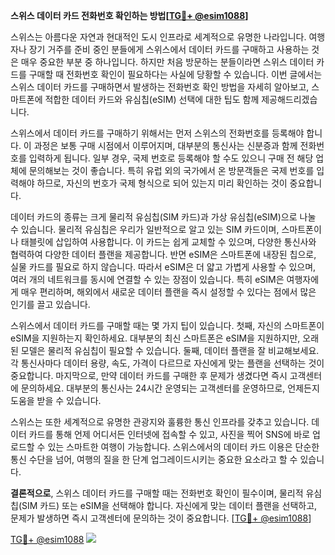 **스위스 데이터 카드 전화번호 확인하는 방법[[TG💪+ @esim1088](https://t.me/s/esim1088)]**

스위스는 아름다운 자연과 현대적인 도시 인프라로 세계적으로 유명한 나라입니다. 여행자나 장기 거주를 준비 중인 분들에게 스위스에서 데이터 카드를 구매하고 사용하는 것은 매우 중요한 부분 중 하나입니다. 하지만 처음 방문하는 분들이라면 스위스 데이터 카드를 구매할 때 전화번호 확인이 필요하다는 사실에 당황할 수 있습니다. 이번 글에서는 스위스 데이터 카드를 구매하면서 발생하는 전화번호 확인 방법을 자세히 알아보고, 스마트폰에 적합한 데이터 카드와 유심칩(eSIM) 선택에 대한 팁도 함께 제공해드리겠습니다.

스위스에서 데이터 카드를 구매하기 위해서는 먼저 스위스의 전화번호를 등록해야 합니다. 이 과정은 보통 구매 시점에서 이루어지며, 대부분의 통신사는 신분증과 함께 전화번호를 입력하게 됩니다. 일부 경우, 국제 번호로 등록해야 할 수도 있으니 구매 전 해당 업체에 문의해보는 것이 좋습니다. 특히 유럽 외의 국가에서 온 방문객들은 국제 번호를 입력해야 하므로, 자신의 번호가 국제 형식으로 되어 있는지 미리 확인하는 것이 중요합니다.

데이터 카드의 종류는 크게 물리적 유심칩(SIM 카드)과 가상 유심칩(eSIM)으로 나눌 수 있습니다. 물리적 유심칩은 우리가 일반적으로 알고 있는 SIM 카드이며, 스마트폰이나 태블릿에 삽입하여 사용합니다. 이 카드는 쉽게 교체할 수 있으며, 다양한 통신사와 협력하여 다양한 데이터 플랜을 제공합니다. 반면 eSIM은 스마트폰에 내장된 칩으로, 실물 카드를 필요로 하지 않습니다. 따라서 eSIM은 더 얇고 가볍게 사용할 수 있으며, 여러 개의 네트워크를 동시에 연결할 수 있는 장점이 있습니다. 특히 eSIM은 여행자에게 매우 편리하며, 해외에서 새로운 데이터 플랜을 즉시 설정할 수 있다는 점에서 많은 인기를 끌고 있습니다.

스위스에서 데이터 카드를 구매할 때는 몇 가지 팁이 있습니다. 첫째, 자신의 스마트폰이 eSIM을 지원하는지 확인하세요. 대부분의 최신 스마트폰은 eSIM을 지원하지만, 오래된 모델은 물리적 유심칩이 필요할 수 있습니다. 둘째, 데이터 플랜을 잘 비교해보세요. 각 통신사마다 데이터 용량, 속도, 가격이 다르므로 자신에게 맞는 플랜을 선택하는 것이 중요합니다. 마지막으로, 만약 데이터 카드를 구매한 후 문제가 생겼다면 즉시 고객센터에 문의하세요. 대부분의 통신사는 24시간 운영되는 고객센터를 운영하므로, 언제든지 도움을 받을 수 있습니다.

스위스는 또한 세계적으로 유명한 관광지와 훌륭한 통신 인프라를 갖추고 있습니다. 데이터 카드를 통해 언제 어디서든 인터넷에 접속할 수 있고, 사진을 찍어 SNS에 바로 업로드할 수 있는 스마트한 여행이 가능합니다. 스위스에서의 데이터 카드 이용은 단순한 통신 수단을 넘어, 여행의 질을 한 단계 업그레이드시키는 중요한 요소라고 할 수 있습니다.

**결론적으로**, 스위스 데이터 카드를 구매할 때는 전화번호 확인이 필수이며, 물리적 유심칩(SIM 카드) 또는 eSIM을 선택해야 합니다. 자신에게 맞는 데이터 플랜을 선택하고, 문제가 발생하면 즉시 고객센터에 문의하는 것이 중요합니다. [[TG💪+ @esim1088](https://t.me/s/esim1088)]

[TG💪+ @esim1088](https://t.me/s/esim1088) ![](https://i.postimg.cc/Y0z9fWf4/image.png)